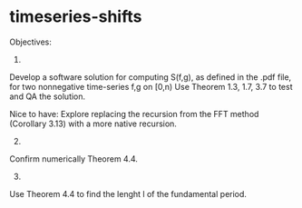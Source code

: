 # timeseries-shifts

Objectives:

1.
Develop a software solution for computing S(f,g), as defined in the .pdf file, for two  nonnegative time-series f,g on [0,n)
Use Theorem 1.3, 1.7, 3.7 to test and QA the solution.

Nice to have:
Explore replacing the recursion from the FFT method (Corollary 3.13) with a more native recursion.

2.
Confirm numerically  Theorem 4.4.

3.
Use Theorem 4.4 to find the lenght l of the fundamental period.




